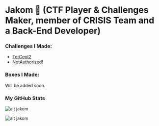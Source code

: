 # Jakom 🚀 (CTF Player & Challenges Maker, member of CRISIS Team and a Back-End Developer)

### Challenges I Made:

- [TerCept2](https://github.com/RyouYoo/TerCept2)
- [NotAuthorized!](https://www.facebook.com/Crisi5/posts/982358918947416)

### Boxes I Made:

Will be added soon.


### My GitHub Stats
![alt jakom](https://github-readme-stats.vercel.app/api?username=RyouYoo&show_icons=true&theme=react)

![alt jakom](https://github-readme-stats.vercel.app/api/top-langs/?username=RyouYoo&theme=react&line_height=40)
